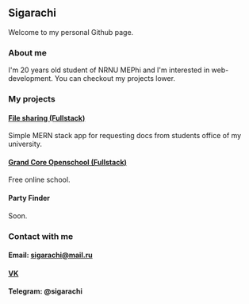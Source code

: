 ## Sigarachi

Welcome to my personal Github page.

### About me

I'm 20 years old student of NRNU MEPhi and I'm interested in web-development.
You can checkout my projects lower.


### My projects 

#### [File sharing (Fullstack)](https://github.com/file-sharing-erp-team/file-sharing) 

Simple MERN stack app for requesting docs from students office of my university.

#### [Grand Core Openschool (Fullstack)](https://github.com/grandcore/openschool) 

Free online school. 

#### Party Finder

Soon.

### Contact with me

#### Email: sigarachi@mail.ru

#### [VK](https://vk.com/sigarachi) 

#### Telegram: @sigarachi

